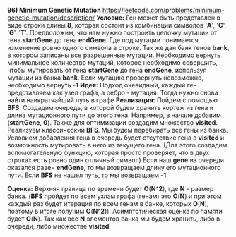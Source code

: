 **96) Minimum Genetic Mutation**
https://leetcode.com/problems/minimum-genetic-mutation/description/
**Условие:**
Ген может быть представлен в виде строки длины **8**, которая состоит из комбинации символов '**A**', '**C**', '**G**', '**T**'. Предположим, что нам нужно построить цепочку мутации от гена **startGene** до гена **endGene**. Где под мутации понимается изменение ровно одного символа в строке.
Так же дан банк генов **bank**, в котором записаны все разрешенные мутации.
Необходимо вернуть минимальное количество мутаций, которое необходимо совершить, чтобы мутировать от гена **startGene** до гена **endGene**, используя мутации из банка **bank**. Если мутацию провернуть невозможно, необходимо вернуть -**1**
**Идея:**
Подход очевидный, каждый ген представляем как узел графа, а ребро - мутация. Тогда нужно снова найти наикратчайший путь в графе
**Реализация:**
    Пойдем с помощью **BFS**. Создадим очередь, в которой будем хранить кортеж из гена и длина мутационного пути до этого гена. Например, в начале добавим (**startGene**, **0**). Также для оптимизации создадим множество **visited**.
    Реализуем классический **BFS**. Мы будем перебирать все гены из банка. Условием добавления гена в очередь будет отсутствие гена в **visited** и возможность мутировать в него из текущего гена. (Для этого создадим вспомогательную функцию, которая просто проверяет, что в двух строках есть ровно один отличный символ)
    Если наш **gene** из очереди оказался равен **endGene**, то мы возвращаем длину его мутационного пути.
    Если **BFS** не нашел путь, то мы возвращаем -**1**.

**Оценка:**
    Верхняя граница по времени будет **O**(**N**^**2**), где **N** - размер банка. (**BFS** пройдет по всем узлам графа (генам) это **O**(**N**) и при этом каждый раз будет итерация по всем генам в банке, которых **O**(**N**), поэтому в итоге получим **O**(**N**^**2**)). Асимптотическая оценка по памяти будет **O**(**N**). Так как все **N** элементов банка мы будем хранить, либо в очереди, либо множестве **visited**.
